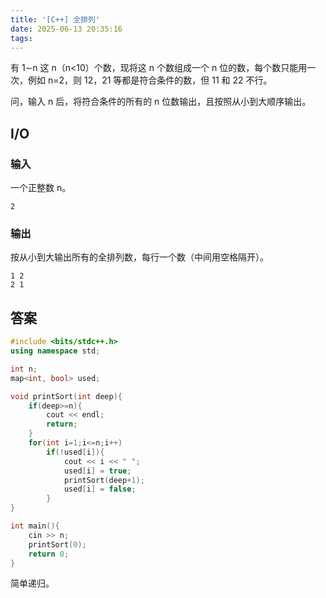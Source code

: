 ```yaml
---
title: '[C++] 全排列'
date: 2025-06-13 20:35:16
tags:
---
```


有 1∼n 这 n（n<10）个数，现将这 n 个数组成一个 n 位的数，每个数只能用一次，例如 n=2，则 12，21 等都是符合条件的数，但 11 和 22 不行。

问，输入 n 后，将符合条件的所有的 n 位数输出，且按照从小到大顺序输出。

<!-- More -->

## I/O

### 输入

一个正整数 n。

``` in 样例
2
```

### 输出

按从小到大输出所有的全排列数，每行一个数（中间用空格隔开）。

``` out 样例
1 2
2 1
```

## 答案

```cpp
#include <bits/stdc++.h>
using namespace std;

int n;
map<int, bool> used;

void printSort(int deep){
	if(deep>=n){
		cout << endl;
		return;
	}
	for(int i=1;i<=n;i++)
		if(!used[i]){
			cout << i << " ";
			used[i] = true;
			printSort(deep+1);
			used[i] = false;
		}
}

int main(){
	cin >> n;
	printSort(0);
	return 0;
}
```

简单递归。